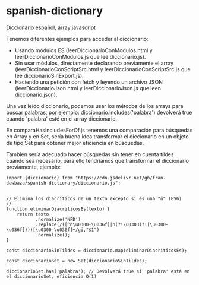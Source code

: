 # spanish-dictionary
Diccionario español, array javascript

Tenemos diferentes ejemplos para acceder al diccionario:
- Usando módulos ES (leerDiccionarioConModulos.html y leerDiccionarioConModulos.js que lee diccionario.js).
- Sin usar módulos, directamente declarando previamente el array (leerDiccionarioConScriptSrc.html y leerDiccionarioConScriptSrc.js que lee diccionarioSinExport.js).
- Haciendo una petición con fetch y leyendo un archivo JSON (leerDiccionarioJson.html y leerDiccionarioJson.js que leen diccionario.json).

Una vez leído diccionario, podemos usar los métodos de los arrays para buscar palabras, por ejemplo:
diccionario.includes('palabra') devolverá true cuando 'palabra' esté en el array diccionario.

En comparaHasIncludesForOf.js tenemos una comparación para búsquedas en Array y en Set, sería buena idea transformar el diccionario en un objeto de tipo Set para obtener mejor eficiencia en búsquedas.

También sería adecuado hacer búsquedas sin tener en cuenta tíldes cuando sea necesario, para ello tendríamos que transformar el diccionario previamente, ejemplo:
```
import {diccionario} from "https://cdn.jsdelivr.net/gh/fran-dawbaza/spanish-dictionary/diccionario.js";


// Elimina los diacríticos de un texto excepto si es una "ñ" (ES6)
//
function eliminarDiacriticosEs(texto) {
    return texto
           .normalize('NFD')
           .replace(/([^n\u0300-\u036f]|n(?!\u0303(?![\u0300-\u036f])))[\u0300-\u036f]+/gi,"$1")
           .normalize();
}

const diccionarioSinTildes = diccionario.map(eliminarDiacriticosEs);

const diccionarioSet = new Set(diccionarioSinTildes);

diccionarioSet.has('palabra'); // Devolverá true si 'palabra' está en el diccionarioSet, eficiencia O(1)

```

